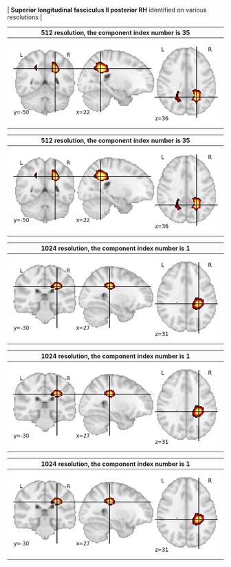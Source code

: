 


| **Superior longitudinal fasciculus II posterior RH** identified on various resolutions |

| 512 resolution, the component index number is 35|  
|:---:|  
| ![Component 512](../512/final/35.jpg "From component 512: Superior longitudinal fasciculus II posterior RH") |

| 512 resolution, the component index number is 35|  
|:---:|  
| ![Component 512](../512/final/35.jpg "From component 512: Superior longitudinal fasciculus II posterior RH") |

| 1024 resolution, the component index number is 1|  
|:---:|  
| ![Component 1024](../1024/final/1.jpg "From component 1024: Superior longitudinal fasciculus II posterior RH") |

| 1024 resolution, the component index number is 1|  
|:---:|  
| ![Component 1024](../1024/final/1.jpg "From component 1024: Superior longitudinal fasciculus II posterior RH") |

| 1024 resolution, the component index number is 1|  
|:---:|  
| ![Component 1024](../1024/final/1.jpg "From component 1024: Superior longitudinal fasciculus II posterior RH") |